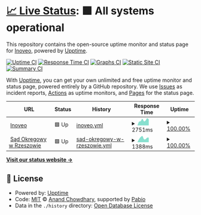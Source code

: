 # [📈 Live Status](https://inoveosoft.github.io/monitor): <!--live status--> **🟩 All systems operational**

This repository contains the open-source uptime monitor and status page for [Inoveo](https://inoveo.pl), powered by [Upptime](https://github.com/upptime/upptime).

[![Uptime CI](https://github.com/inoveosoft/monitor/workflows/Uptime%20CI/badge.svg)](https://github.com/inoveosoft/monitor/actions?query=workflow%3A%22Uptime+CI%22)
[![Response Time CI](https://github.com/inoveosoft/monitor/workflows/Response%20Time%20CI/badge.svg)](https://github.com/inoveosoft/monitor/actions?query=workflow%3A%22Response+Time+CI%22)
[![Graphs CI](https://github.com/inoveosoft/monitor/workflows/Graphs%20CI/badge.svg)](https://github.com/inoveosoft/monitor/actions?query=workflow%3A%22Graphs+CI%22)
[![Static Site CI](https://github.com/inoveosoft/monitor/workflows/Static%20Site%20CI/badge.svg)](https://github.com/inoveosoft/monitor/actions?query=workflow%3A%22Static+Site+CI%22)
[![Summary CI](https://github.com/inoveosoft/monitor/workflows/Summary%20CI/badge.svg)](https://github.com/inoveosoft/monitor/actions?query=workflow%3A%22Summary+CI%22)

With [Upptime](https://upptime.js.org), you can get your own unlimited and free uptime monitor and status page, powered entirely by a GitHub repository. We use [Issues](https://github.com/inoveosoft/monitor/issues) as incident reports, [Actions](https://github.com/inoveosoft/monitor/actions) as uptime monitors, and [Pages](https://inoveosoft.github.io/monitor) for the status page.

<!--start: status pages-->
<!-- This summary is generated by Upptime (https://github.com/upptime/upptime) -->
<!-- Do not edit this manually, your changes will be overwritten -->
<!-- prettier-ignore -->
| URL | Status | History | Response Time | Uptime |
| --- | ------ | ------- | ------------- | ------ |
| <img alt="" src="https://icons.duckduckgo.com/ip3/www.inoveo.pl.ico" height="13"> [Inoveo](https://www.inoveo.pl) | 🟩 Up | [inoveo.yml](https://github.com/inoveosoft/monitor/commits/HEAD/history/inoveo.yml) | <details><summary><img alt="Response time graph" src="./graphs/inoveo/response-time-week.png" height="20"> 2751ms</summary><br><a href="https://inoveosoft.github.io/monitor/history/inoveo"><img alt="Response time 3886" src="https://img.shields.io/endpoint?url=https%3A%2F%2Fraw.githubusercontent.com%2Finoveosoft%2Fmonitor%2FHEAD%2Fapi%2Finoveo%2Fresponse-time.json"></a><br><a href="https://inoveosoft.github.io/monitor/history/inoveo"><img alt="24-hour response time 3181" src="https://img.shields.io/endpoint?url=https%3A%2F%2Fraw.githubusercontent.com%2Finoveosoft%2Fmonitor%2FHEAD%2Fapi%2Finoveo%2Fresponse-time-day.json"></a><br><a href="https://inoveosoft.github.io/monitor/history/inoveo"><img alt="7-day response time 2751" src="https://img.shields.io/endpoint?url=https%3A%2F%2Fraw.githubusercontent.com%2Finoveosoft%2Fmonitor%2FHEAD%2Fapi%2Finoveo%2Fresponse-time-week.json"></a><br><a href="https://inoveosoft.github.io/monitor/history/inoveo"><img alt="30-day response time 3864" src="https://img.shields.io/endpoint?url=https%3A%2F%2Fraw.githubusercontent.com%2Finoveosoft%2Fmonitor%2FHEAD%2Fapi%2Finoveo%2Fresponse-time-month.json"></a><br><a href="https://inoveosoft.github.io/monitor/history/inoveo"><img alt="1-year response time 3886" src="https://img.shields.io/endpoint?url=https%3A%2F%2Fraw.githubusercontent.com%2Finoveosoft%2Fmonitor%2FHEAD%2Fapi%2Finoveo%2Fresponse-time-year.json"></a></details> | <details><summary><a href="https://inoveosoft.github.io/monitor/history/inoveo">100.00%</a></summary><a href="https://inoveosoft.github.io/monitor/history/inoveo"><img alt="All-time uptime 99.83%" src="https://img.shields.io/endpoint?url=https%3A%2F%2Fraw.githubusercontent.com%2Finoveosoft%2Fmonitor%2FHEAD%2Fapi%2Finoveo%2Fuptime.json"></a><br><a href="https://inoveosoft.github.io/monitor/history/inoveo"><img alt="24-hour uptime 100.00%" src="https://img.shields.io/endpoint?url=https%3A%2F%2Fraw.githubusercontent.com%2Finoveosoft%2Fmonitor%2FHEAD%2Fapi%2Finoveo%2Fuptime-day.json"></a><br><a href="https://inoveosoft.github.io/monitor/history/inoveo"><img alt="7-day uptime 100.00%" src="https://img.shields.io/endpoint?url=https%3A%2F%2Fraw.githubusercontent.com%2Finoveosoft%2Fmonitor%2FHEAD%2Fapi%2Finoveo%2Fuptime-week.json"></a><br><a href="https://inoveosoft.github.io/monitor/history/inoveo"><img alt="30-day uptime 100.00%" src="https://img.shields.io/endpoint?url=https%3A%2F%2Fraw.githubusercontent.com%2Finoveosoft%2Fmonitor%2FHEAD%2Fapi%2Finoveo%2Fuptime-month.json"></a><br><a href="https://inoveosoft.github.io/monitor/history/inoveo"><img alt="1-year uptime 99.83%" src="https://img.shields.io/endpoint?url=https%3A%2F%2Fraw.githubusercontent.com%2Finoveosoft%2Fmonitor%2FHEAD%2Fapi%2Finoveo%2Fuptime-year.json"></a></details>
| <img alt="" src="https://icons.duckduckgo.com/ip3/rzeszow.so.gov.pl.ico" height="13"> [Sąd Okręgowy w Rzeszowie](https://rzeszow.so.gov.pl/) | 🟩 Up | [sad-okregowy-w-rzeszowie.yml](https://github.com/inoveosoft/monitor/commits/HEAD/history/sad-okregowy-w-rzeszowie.yml) | <details><summary><img alt="Response time graph" src="./graphs/sad-okregowy-w-rzeszowie/response-time-week.png" height="20"> 1388ms</summary><br><a href="https://inoveosoft.github.io/monitor/history/sad-okregowy-w-rzeszowie"><img alt="Response time 1291" src="https://img.shields.io/endpoint?url=https%3A%2F%2Fraw.githubusercontent.com%2Finoveosoft%2Fmonitor%2FHEAD%2Fapi%2Fsad-okregowy-w-rzeszowie%2Fresponse-time.json"></a><br><a href="https://inoveosoft.github.io/monitor/history/sad-okregowy-w-rzeszowie"><img alt="24-hour response time 1523" src="https://img.shields.io/endpoint?url=https%3A%2F%2Fraw.githubusercontent.com%2Finoveosoft%2Fmonitor%2FHEAD%2Fapi%2Fsad-okregowy-w-rzeszowie%2Fresponse-time-day.json"></a><br><a href="https://inoveosoft.github.io/monitor/history/sad-okregowy-w-rzeszowie"><img alt="7-day response time 1388" src="https://img.shields.io/endpoint?url=https%3A%2F%2Fraw.githubusercontent.com%2Finoveosoft%2Fmonitor%2FHEAD%2Fapi%2Fsad-okregowy-w-rzeszowie%2Fresponse-time-week.json"></a><br><a href="https://inoveosoft.github.io/monitor/history/sad-okregowy-w-rzeszowie"><img alt="30-day response time 1301" src="https://img.shields.io/endpoint?url=https%3A%2F%2Fraw.githubusercontent.com%2Finoveosoft%2Fmonitor%2FHEAD%2Fapi%2Fsad-okregowy-w-rzeszowie%2Fresponse-time-month.json"></a><br><a href="https://inoveosoft.github.io/monitor/history/sad-okregowy-w-rzeszowie"><img alt="1-year response time 1291" src="https://img.shields.io/endpoint?url=https%3A%2F%2Fraw.githubusercontent.com%2Finoveosoft%2Fmonitor%2FHEAD%2Fapi%2Fsad-okregowy-w-rzeszowie%2Fresponse-time-year.json"></a></details> | <details><summary><a href="https://inoveosoft.github.io/monitor/history/sad-okregowy-w-rzeszowie">100.00%</a></summary><a href="https://inoveosoft.github.io/monitor/history/sad-okregowy-w-rzeszowie"><img alt="All-time uptime 99.85%" src="https://img.shields.io/endpoint?url=https%3A%2F%2Fraw.githubusercontent.com%2Finoveosoft%2Fmonitor%2FHEAD%2Fapi%2Fsad-okregowy-w-rzeszowie%2Fuptime.json"></a><br><a href="https://inoveosoft.github.io/monitor/history/sad-okregowy-w-rzeszowie"><img alt="24-hour uptime 100.00%" src="https://img.shields.io/endpoint?url=https%3A%2F%2Fraw.githubusercontent.com%2Finoveosoft%2Fmonitor%2FHEAD%2Fapi%2Fsad-okregowy-w-rzeszowie%2Fuptime-day.json"></a><br><a href="https://inoveosoft.github.io/monitor/history/sad-okregowy-w-rzeszowie"><img alt="7-day uptime 100.00%" src="https://img.shields.io/endpoint?url=https%3A%2F%2Fraw.githubusercontent.com%2Finoveosoft%2Fmonitor%2FHEAD%2Fapi%2Fsad-okregowy-w-rzeszowie%2Fuptime-week.json"></a><br><a href="https://inoveosoft.github.io/monitor/history/sad-okregowy-w-rzeszowie"><img alt="30-day uptime 100.00%" src="https://img.shields.io/endpoint?url=https%3A%2F%2Fraw.githubusercontent.com%2Finoveosoft%2Fmonitor%2FHEAD%2Fapi%2Fsad-okregowy-w-rzeszowie%2Fuptime-month.json"></a><br><a href="https://inoveosoft.github.io/monitor/history/sad-okregowy-w-rzeszowie"><img alt="1-year uptime 99.85%" src="https://img.shields.io/endpoint?url=https%3A%2F%2Fraw.githubusercontent.com%2Finoveosoft%2Fmonitor%2FHEAD%2Fapi%2Fsad-okregowy-w-rzeszowie%2Fuptime-year.json"></a></details>

<!--end: status pages-->

[**Visit our status website →**](https://inoveosoft.github.io/monitor)

## 📄 License

- Powered by: [Upptime](https://github.com/upptime/upptime)
- Code: [MIT](./LICENSE) © [Anand Chowdhary](https://anandchowdhary.com), supported by [Pabio](https://pabio.com)
- Data in the `./history` directory: [Open Database License](https://opendatacommons.org/licenses/odbl/1-0/)
